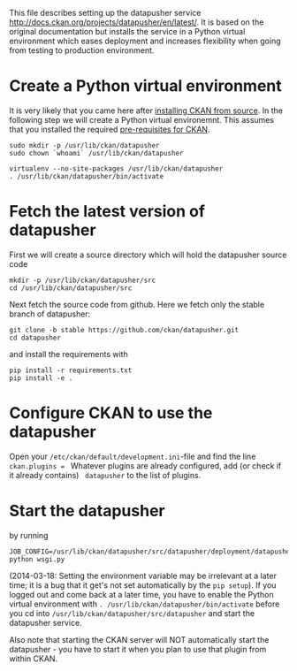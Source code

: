 This file describes setting up the datapusher service http://docs.ckan.org/projects/datapusher/en/latest/. It is based on the original documentation but installs the service in a Python virtual environment which eases deployment and increases flexibility when going from testing to production environment.

# Create a Python virtual environment
It is very likely that you came here after [installing CKAN from source](./ckansetup.md). In the following step we will create a Python virtual environemnt. This assumes that you installed the required [pre-requisites for CKAN](./ckansetup.md).

	sudo mkdir -p /usr/lib/ckan/datapusher
    sudo chown `whoami` /usr/lib/ckan/datapusher
    
    virtualenv --no-site-packages /usr/lib/ckan/datapusher
	. /usr/lib/ckan/datapusher/bin/activate

# Fetch the latest version of datapusher
First we will create a source directory which will hold the datapusher source code

    mkdir -p /usr/lib/ckan/datapusher/src
    cd /usr/lib/ckan/datapusher/src

Next fetch the source code from github. Here we fetch only the stable branch of datapusher:

	git clone -b stable https://github.com/ckan/datapusher.git
	cd datapusher

and install the requirements with

	pip install -r requirements.txt
	pip install -e .

# Configure CKAN to use the datapusher
Open your `/etc/ckan/default/development.ini`-file and find the line `ckan.plugins = ` Whatever plugins are already configured, add (or check if it already contains) ` datapusher` to the list of plugins.

# Start the datapusher
by running

	JOB_CONFIG=/usr/lib/ckan/datapusher/src/datapusher/deployment/datapusher_settings.py python wsgi.py
    
(2014-03-18: Setting the environment variable may be irrelevant at a later time; it is a bug that it get's not set automatically by the `pip setup`). If you logged out and come back at a later time, you have to enable the Python virtual environment with `. /usr/lib/ckan/datapusher/bin/activate` before you cd into `/usr/lib/ckan/datapusher/src/datapusher` and start the datapusher service.

Also note that starting the CKAN server will NOT automatically start the datapusher - you have to start it when you plan to use that plugin from within CKAN.